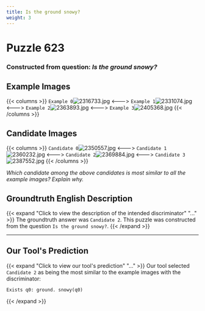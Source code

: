 ```yaml
---
title: Is the ground snowy?
weight: 3
---
```


# Puzzle 623
### Constructed from question: _Is the ground snowy?_


## Example Images
{{< columns >}}
`Example 0`![2316733.jpg](/gqa_images/2316733.jpg)
<--->
`Example 1`![2331074.jpg](/gqa_images/2331074.jpg)
<--->
`Example 2`![2363893.jpg](/gqa_images/2363893.jpg)
<--->
`Example 3`![2405368.jpg](/gqa_images/2405368.jpg)
{{< /columns >}}

## Candidate Images
{{< columns >}}
`Candidate 0`![2350557.jpg](/gqa_images/2350557.jpg)
<--->
`Candidate 1`![2360232.jpg](/gqa_images/2360232.jpg)
<--->
`Candidate 2`![2369884.jpg](/gqa_images/2369884.jpg)
<--->
`Candidate 3`![2387552.jpg](/gqa_images/2387552.jpg)
{{< /columns >}}

*Which candidate among the above candidates is most similar to all the example images? Explain why.*

## Groundtruth English Description

{{< expand "Click to view the description of the intended discriminator" "..." >}}
The groundtruth answer was `Candidate 2`. This puzzle was constructed from the question `Is the ground snowy?`.
{{< /expand >}}

---

## Our Tool's Prediction

{{< expand "Click to view our tool's prediction" "..." >}}
Our tool selected `Candidate 2` as being the most similar to the example images with the discriminator:
```plaintext
Exists q0: ground. snowy(q0)
```
{{< /expand >}}
